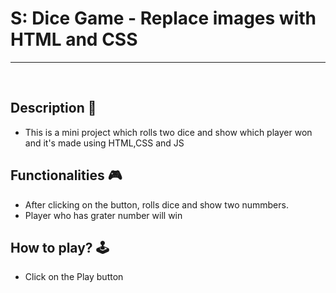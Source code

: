 # **S: Dice Game - Replace images with HTML and CSS**

---

<br>

## **Description 📃**

- This is a mini project which rolls two dice and show which player won and it's made using HTML,CSS
  and JS

## **Functionalities 🎮**

- After clicking on the button, rolls dice and show two nummbers.
- Player who has grater number will win </br>

## **How to play? 🕹️**

- Click on the Play button

</br>
